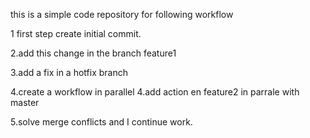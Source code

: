this is a simple code repository for following workflow

1 first step create initial commit.

2.add this change in the branch feature1

3.add a fix in a hotfix branch

4.create a workflow in parallel
4.add action en feature2 in parrale with master

5.solve merge conflicts and I continue work.